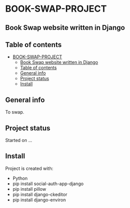 # BOOK-SWAP-PROJECT
Book Swap website written in Django
----------------------------------------------------

## Table of contents
- [BOOK-SWAP-PROJECT](#book-swap-project)
  - [Book Swap website written in Django](#book-swap-website-written-in-django)
  - [Table of contents](#table-of-contents)
  - [General info](#general-info)
  - [Project status](#project-status)
  - [Install](#install)

## General info
To swap. 

## Project status
Started on 
...



## Install
Project is created with:
* Python
* pip install social-auth-app-django
* pip install pillow
* pip install django-ckeditor
* pip install django-environ
<!-- * pip install django-book-manager -->